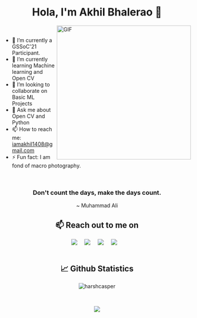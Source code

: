 <h1 align="center">Hola, I'm Akhil Bhalerao 👋 </h1>
<img align="right" alt="GIF" src="https://github.com/iamakkkhil/iamakkkhil/blob/master/coding_2.gif" width="360"/>

<br>

- 🔭 I’m currently a GSSoC'21 Participant.
- 🌱 I’m currently learning Machine learning and Open CV
- 👯 I’m looking to collaborate on Basic ML Projects
- 💬 Ask me about Open CV and Python
- 📫 How to reach me: iamakhil1408@gmail.com
- ⚡ Fun fact: I am fond of macro photography.

<br />

<h3 align="center">Don't count the days, make the days count.</h3>
<p align="center">~ Muhammad Ali</p>


<h2 align="center">📫 Reach out to me on</h2>
<p align="center">
  <a target="_blank"href="https://www.linkedin.com/in/akhilbhalerao"><img src="https://img.shields.io/badge/linkedin-%230077B5.svg?&style=for-the-badge&logo=linkedin&logoColor=white" /></a>&nbsp;&nbsp;&nbsp;&nbsp;
  <a target="_blank"href="https://twitter.com/BhaleraoAkhil"><img src="https://img.shields.io/badge/twitter-%231DA1F2.svg?&style=for-the-badge&logo=twitter&logoColor=white" /></a>&nbsp;&nbsp;&nbsp;&nbsp;
  <a href="mailto:akhilbhalerao@gmail.com?subject=Hello%20Akhil,%20From%20Github"><img src="https://img.shields.io/badge/gmail-%23D14836.svg?&style=for-the-badge&logo=gmail&logoColor=white" /></a>&nbsp;&nbsp;&nbsp;&nbsp;
  <a href="https://www.instagram.com/iamakkkhil/"><img src="https://img.shields.io/badge/instagram-%23D14836.svg?&style=for-the-badge&logo=instagram&logoColor=pink" /></a>&nbsp;&nbsp;&nbsp;&nbsp;
<!--   <a href="https://www.iamakkkhil.github.io/"><img src="https://img.shields.io/static/v1?label=AB&message=Portfolio&color=green" /></a>&nbsp;&nbsp;&nbsp;&nbsp;
</p> -->

<br /> 
<br />


<h2 align="center">📈 Github Statistics </h2>
<p align="center">
   <img src="https://github-readme-stats.vercel.app/api?username=iamakkkhil&show_icons=true&theme=dark" alt="harshcasper" />
</p>

<br> 

<p align="center">
   <img src="https://komarev.com/ghpvc/?username=iamakkkhil&label=PROFILE+VIEWS&style=flat-square&color=blue")
</p>
